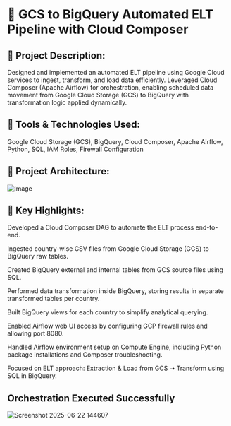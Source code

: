 # 📌 GCS to BigQuery Automated ELT Pipeline with Cloud Composer

## 🔹 Project Description:
Designed and implemented an automated ELT pipeline using Google Cloud services to ingest, transform, and load data efficiently. Leveraged Cloud Composer (Apache Airflow) for orchestration, enabling scheduled data movement from Google Cloud Storage (GCS) to BigQuery with transformation logic applied dynamically.

## 🔹 Tools & Technologies Used:
Google Cloud Storage (GCS), BigQuery, Cloud Composer, Apache Airflow, Python, SQL, IAM Roles, Firewall Configuration

## 🔹 Project Architecture:

![image](https://github.com/user-attachments/assets/537670b1-010d-4ce4-b5e1-eae73062f8d6)


## 🔹 Key Highlights:

Developed a Cloud Composer DAG to automate the ELT process end-to-end.

Ingested country-wise CSV files from Google Cloud Storage (GCS) to BigQuery raw tables.

Created BigQuery external and internal tables from GCS source files using SQL.

Performed data transformation inside BigQuery, storing results in separate transformed tables per country.

Built BigQuery views for each country to simplify analytical querying.

Enabled Airflow web UI access by configuring GCP firewall rules and allowing port 8080.

Handled Airflow environment setup on Compute Engine, including Python package installations and Composer troubleshooting.

Focused on ELT approach: Extraction & Load from GCS ➝ Transform using SQL in BigQuery.

## Orchestration Executed Successfully

![Screenshot 2025-06-22 144607](https://github.com/user-attachments/assets/ba8e21a0-8e87-4840-8cce-e8bca2437535)



